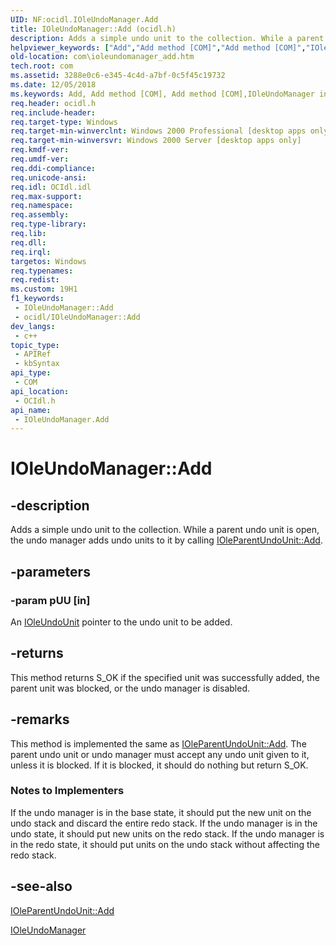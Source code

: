 ```yaml
---
UID: NF:ocidl.IOleUndoManager.Add
title: IOleUndoManager::Add (ocidl.h)
description: Adds a simple undo unit to the collection. While a parent undo unit is open, the undo manager adds undo units to it by calling IOleParentUndoUnit::Add.
helpviewer_keywords: ["Add","Add method [COM]","Add method [COM]","IOleUndoManager interface","IOleUndoManager interface [COM]","Add method","IOleUndoManager.Add","IOleUndoManager::Add","_ole_ioleundomanager_add","com.ioleundomanager_add","ocidl/IOleUndoManager::Add"]
old-location: com\ioleundomanager_add.htm
tech.root: com
ms.assetid: 3288e0c6-e345-4c4d-a7bf-0c5f45c19732
ms.date: 12/05/2018
ms.keywords: Add, Add method [COM], Add method [COM],IOleUndoManager interface, IOleUndoManager interface [COM],Add method, IOleUndoManager.Add, IOleUndoManager::Add, _ole_ioleundomanager_add, com.ioleundomanager_add, ocidl/IOleUndoManager::Add
req.header: ocidl.h
req.include-header: 
req.target-type: Windows
req.target-min-winverclnt: Windows 2000 Professional [desktop apps only]
req.target-min-winversvr: Windows 2000 Server [desktop apps only]
req.kmdf-ver: 
req.umdf-ver: 
req.ddi-compliance: 
req.unicode-ansi: 
req.idl: OCIdl.idl
req.max-support: 
req.namespace: 
req.assembly: 
req.type-library: 
req.lib: 
req.dll: 
req.irql: 
targetos: Windows
req.typenames: 
req.redist: 
ms.custom: 19H1
f1_keywords:
 - IOleUndoManager::Add
 - ocidl/IOleUndoManager::Add
dev_langs:
 - c++
topic_type:
 - APIRef
 - kbSyntax
api_type:
 - COM
api_location:
 - OCIdl.h
api_name:
 - IOleUndoManager.Add
---
```


# IOleUndoManager::Add


## -description

Adds a simple undo unit to the collection. While a parent undo unit is open, the undo manager adds undo units to it by calling <a href="https://docs.microsoft.com/windows/desktop/api/ocidl/nf-ocidl-ioleparentundounit-add">IOleParentUndoUnit::Add</a>.

## -parameters

### -param pUU [in]

An <a href="https://docs.microsoft.com/windows/desktop/api/ocidl/nn-ocidl-ioleundounit">IOleUndoUnit</a> pointer to the undo unit to be added.

## -returns

This method returns S_OK if the specified unit was successfully added, the parent unit was blocked, or the undo manager is disabled.

## -remarks

This method is implemented the same as <a href="https://docs.microsoft.com/windows/desktop/api/ocidl/nf-ocidl-ioleparentundounit-add">IOleParentUndoUnit::Add</a>. The parent undo unit or undo manager must accept any undo unit given to it, unless it is blocked. If it is blocked, it should do nothing but return S_OK.

<h3><a id="Notes_to_Implementers"></a><a id="notes_to_implementers"></a><a id="NOTES_TO_IMPLEMENTERS"></a>Notes to Implementers</h3>
If the undo manager is in the base state, it should put the new unit on the undo stack and discard the entire redo stack. If the undo manager is in the undo state, it should put new units on the redo stack. If the undo manager is in the redo state, it should put units on the undo stack without affecting the redo stack.

## -see-also

<a href="https://docs.microsoft.com/windows/desktop/api/ocidl/nf-ocidl-ioleparentundounit-add">IOleParentUndoUnit::Add</a>



<a href="https://docs.microsoft.com/windows/desktop/api/ocidl/nn-ocidl-ioleundomanager">IOleUndoManager</a>

